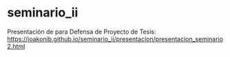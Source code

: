 # seminario_ii
Presentación de para Defensa de Proyecto de Tesis:
https://joakonib.github.io/seminario_ii/presentacion/presentacion_seminario2.html

